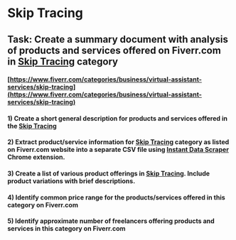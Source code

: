 # Skip Tracing
## Task: Create a summary document with analysis of products and services offered on Fiverr.com in [Skip Tracing](https://www.fiverr.com/categories/business/virtual-assistant-services/skip-tracing) category
#### [https://www.fiverr.com/categories/business/virtual-assistant-services/skip-tracing](https://www.fiverr.com/categories/business/virtual-assistant-services/skip-tracing)
#### 1) Create a short general description for products and services offered in the [Skip Tracing](https://www.fiverr.com/categories/business/virtual-assistant-services/skip-tracing)
#### 2) Extract product/service information for [Skip Tracing](https://www.fiverr.com/categories/business/virtual-assistant-services/skip-tracing) category as listed on Fiverr.com website into a separate CSV file using [Instant Data Scraper](https://chrome.google.com/webstore/detail/instant-data-scraper/ofaokhiedipichpaobibbnahnkdoiiah) Chrome extension.
#### 3) Create a list of various product offerings in [Skip Tracing](https://www.fiverr.com/categories/business/virtual-assistant-services/skip-tracing). Include product variations with brief descriptions.
#### 4) Identify common price range for the products/services offered in this category on Fiverr.com
#### 5) Identify approximate number of freelancers offering products and services in this category on Fiverr.com
